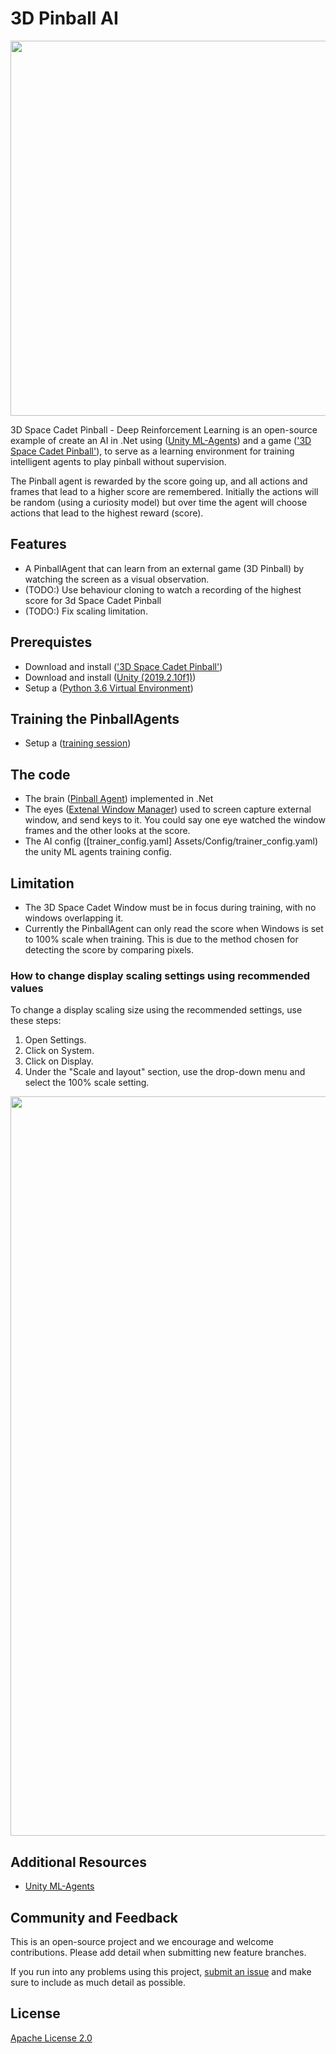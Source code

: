 # 3D Pinball AI
<img src="Docs/Pinball.png" align="middle" width="600"/>

3D Space Cadet Pinball - Deep Reinforcement Learning is an open-source
example of create an AI in .Net using ([Unity ML-Agents](https://github.com/Unity-Technologies/ml-agents)) and a game (['3D Space Cadet Pinball'](https://www.groovypost.com/howto/windows-7-3d-pinball-space-cadet-game/)), to serve as a learning environment for
training intelligent agents to play pinball without supervision.

The Pinball agent is rewarded by the score going up, and all actions and frames that lead to a higher score are remembered. Initially the actions will be random (using a curiosity model) but over time the agent will choose actions that lead to the highest reward (score).

## Features
- A PinballAgent that can learn from an external game (3D Pinball) by watching the screen as a visual observation.
- (TODO:) Use behaviour cloning to watch a recording of the highest score for 3d Space Cadet Pinball
- (TODO:) Fix scaling limitation.

## Prerequistes
- Download and install (['3D Space Cadet Pinball'](https://www.groovypost.com/howto/windows-7-3d-pinball-space-cadet-game/))
- Download and install ([Unity (2019.2.10f1)](https://unity3d.com/get-unity/download))
- Setup a ([Python 3.6 Virtual Environment](Docs/Using-Virtual-Environment.md))

## Training the PinballAgents
- Setup a ([training session](Docs/Training-ML-Agents.md))

## The code
- The brain ([Pinball Agent](Assets/Scripts/PinballAgent.cs)) implemented in .Net
- The eyes ([Extenal Window Manager](Assets/Scripts/ExtenalWindowManager.cs)) used to screen capture external window, and send keys to it. You could say one eye watched the window frames and the other looks at the score.
- The AI config ([trainer_config.yaml] Assets/Config/trainer_config.yaml) the unity ML agents training config.

## Limitation
- The 3D Space Cadet Window must be in focus during training, with no windows overlapping it.
- Currently the PinballAgent can only read the score when Windows is set to 100% scale when training. 
This is due to the method chosen for detecting the score by comparing pixels.

### How to change display scaling settings using recommended values
To change a display scaling size using the recommended settings, use these steps:
1. Open Settings.
2. Click on System.
3. Click on Display.
4. Under the "Scale and layout" section, use the drop-down menu and select the 100% scale setting.
<img src="Docs/change-scaling-settings-windos-10.jpg" align="middle" width="1183"/>

## Additional Resources
* [Unity ML-Agents](https://github.com/Unity-Technologies/ml-agents)

## Community and Feedback

This is an open-source project and we encourage and welcome
contributions. Please add detail when submitting new feature branches.

If you run into any problems using this project,
[submit an issue](https://github.com/ElliotWood/3DPinballAI/issues) and
make sure to include as much detail as possible.

## License
[Apache License 2.0](LICENSE)


